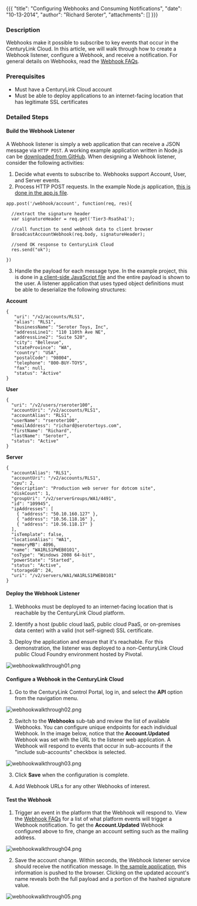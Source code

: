 {{{
  "title": "Configuring Webhooks and Consuming Notifications",
  "date": "10-13-2014",
  "author": "Richard Seroter",
  "attachments": []
}}}

### Description

Webhooks make it possible to subscribe to key events that occur in the CenturyLink Cloud. In this article, we will walk through how to create a Webhook listener, configure a Webhook, and receive a notification. For general details on Webhooks, read the [Webhook FAQs](webhooks-faq.md).

### Prerequisites

- Must have a CenturyLink Cloud account
- Must be able to deploy applications to an internet-facing location that has legitimate SSL certificates

### Detailed Steps

#### Build the Webhook Listener

A Webhook listener is simply a web application that can receive a JSON message via `HTTP POST`. A working example application written in Node.js can be <a href="https://github.com/Tier3/Examples/tree/master/Tier3.WebHookListener">downloaded from GitHub</a>. When designing a Webhook listener, consider the following activities:

1. Decide what events to subscribe to. Webhooks support Account, User, and Server events.
2. Process HTTP POST requests. In the example Node.js application, <a href="https://github.com/Tier3/Examples/blob/master/Tier3.WebHookListener/app.js">this is done in the app.js file</a>.

  ```
  app.post('/webhook/account', function(req, res){

    //extract the signature header
    var signatureHeader = req.get('Tier3-RsaSha1');

    //call function to send webhook data to client browser
    BroadcastAccountWebhook(req.body, signatureHeader);

    //send OK response to CenturyLink Cloud
    res.send("ok");

  })
  ```

3. Handle the payload for each message type. In the example project, this is done in <a href="https://github.com/Tier3/Examples/blob/master/Tier3.WebHookListener/public/javascripts/sockethandler.js">a client-side JavaScript file</a> and the entire payload is shown to the user. A listener application that uses typed object definitions must be able to deserialize the following structures:

  **Account**

  ```
  {
     "uri": "/v2/accounts/RLS1",
     "alias": "RLS1",
     "businessName": "Seroter Toys, Inc",
     "addressLine1": "110 110th Ave NE",
     "addressLine2": "Suite 520",
     "city": "Bellevue",
     "stateProvince": "WA",
     "country": "USA",
     "postalCode": "98004",
     "telephone": "800-BUY-TOYS",
     "fax": null,
     "status": "Active"
  }
  ```

  **User**
  ```
  {
    "uri": "/v2/users/rseroter100",
    "accountUri": "/v2/accounts/RLS1",
    "accountAlias": "RLS1",
    "userName": "rseroter100",
    "emailAddress": "richard@serotertoys.com",
    "firstName": "Richard",
    "lastName": "Seroter",
    "status": "Active"
  }
  ```

  **Server**
  ```
  {
    "accountAlias": "RLS1",
    "accountUri": "/v2/accounts/RLS1",
    "cpu": 2,
    "description": "Production web server for dotcom site",
    "diskCount": 1,
    "groupUri": "/v2/serverGroups/WA1/4491",
    "id": "109945",
    "ipAddresses": [
      { "address": "50.10.160.127" },
      { "address": "10.56.118.16" },
      { "address": "10.56.118.17" }
    ],
    "isTemplate": false,
    "locationAlias": "WA1",
    "memoryMB": 4096,
    "name": "WA1RLS1PWEB0101",
    "osType": "Windows 2008 64-bit",
    "powerState": "Started",
    "status": "Active",
    "storageGB": 24,
    "uri": "/v2/servers/WA1/WA1RLS1PWEB0101"
  }
  ```

#### Deploy the Webhook Listener

1. Webhooks must be deployed to an internet-facing location that is reachable by the CenturyLink Cloud platform.

2. Identify a host (public cloud IaaS, public cloud PaaS, or on-premises data center) with a valid (not self-signed) SSL certificate.

3. Deploy the application and ensure that it's reachable. For this demonstration, the listener was deployed to a non-CenturyLink Cloud public Cloud Foundry environment hosted by Pivotal.
<img src="https://t3n.zendesk.com/attachments/token/ihqs1tit2aqepwu/?name=webhookwalkthrough01.png" alt="webhookwalkthrough01.png" />

#### Configure a Webhook in the CenturyLink Cloud</h4>
1. Go to the CenturyLink Control Portal, log in, and select the **API** option from the navigation menu.
<img src="https://t3n.zendesk.com/attachments/token/bdupexlk7hslkje/?name=webhookwalkthrough02.png" alt="webhookwalkthrough02.png" />

2. Switch to the **Webhooks** sub-tab and review the list of available Webhooks. You can configure unique endpoints for each individual Webhook. In the image below, notice that the **Account.Updated** Webhook was set with the URL to the listener web application. A Webhook will respond to events that occur in sub-accounts if the "include sub-accounts" checkbox is selected.
<img src="https://t3n.zendesk.com/attachments/token/nlc8kanegvoepjq/?name=webhookwalkthrough03.png" alt="webhookwalkthrough03.png" />

3. Click **Save** when the configuration is complete.

4. Add Webhook URLs for any other Webhooks of interest.


#### Test the Webhook

1. Trigger an event in the platform that the Webhook will respond to. View the [Webhook FAQs](webhooks-faq.md) for a list of what platform events will trigger a Webhook notification. To get the **Account.Updated** Webhook configured above to fire, change an account setting such as the mailing address.
<img src="https://t3n.zendesk.com/attachments/token/b8ydsawn5xsdanf/?name=webhookwalkthrough04.png" alt="webhookwalkthrough04.png" />

2. Save the account change. Within seconds, the Webhook listener service should receive the notification message. In <a href="https://github.com/Tier3/Examples/tree/master/Tier3.WebHookListener">the sample application</a>, this information is pushed to the browser. Clicking on the updated account's name reveals both the full payload and a portion of the hashed signature value.
<img src="https://t3n.zendesk.com/attachments/token/84velqvuq9k0cjl/?name=webhookwalkthrough05.png" alt="webhookwalkthrough05.png" />
